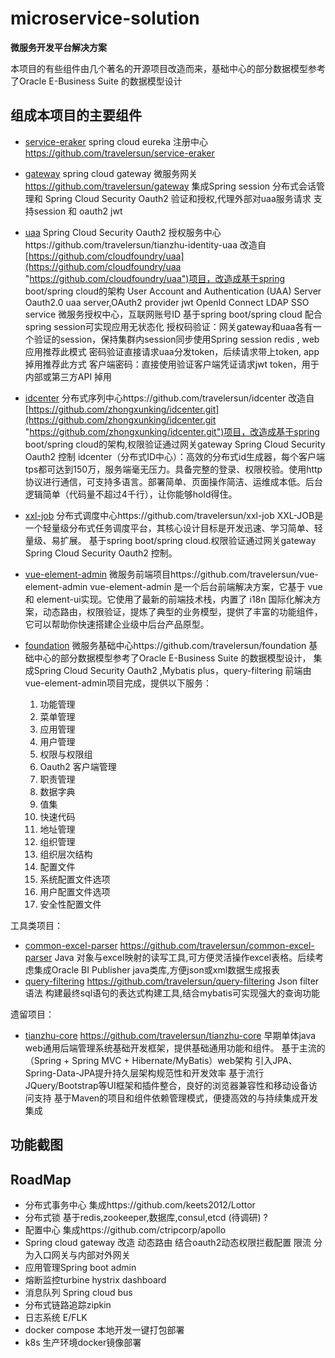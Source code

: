 # microservice-solution

**微服务开发平台解决方案**


本项目的有些组件由几个著名的开源项目改造而来，基础中心的部分数据模型参考了Oracle E-Business Suite 的数据模型设计


## 组成本项目的主要组件

- [service-eraker](https://github.com/travelersun/service-eraker "service-eraker")
spring cloud eureka 注册中心 https://github.com/travelersun/service-eraker

- [gateway](https://github.com/travelersun/gateway "gateway")
spring cloud gateway 微服务网关 https://github.com/travelersun/gateway
集成Spring session 分布式会话管理和 Spring Cloud Security Oauth2 验证和授权,代理外部对uaa服务请求
支持session 和 oauth2 jwt 

- [uaa](https://github.com/travelersun/tianzhu-identity-uaa "uaa")
Spring Cloud Security Oauth2 授权服务中心https://github.com/travelersun/tianzhu-identity-uaa
改造自[https://github.com/cloudfoundry/uaa](https://github.com/cloudfoundry/uaa "https://github.com/cloudfoundry/uaa")项目，改造成基于spring boot/spring cloud的架构
User Account and Authentication (UAA) Server
Oauth2.0 uaa server,OAuth2 provider
jwt OpenId Connect LDAP
SSO service
微服务授权中心，互联网账号ID
基于spring boot/spring cloud
配合spring session可实现应用无状态化
授权码验证：网关gateway和uaa各有一个验证的session，保持集群内session同步使用Spring session redis ,
web 应用推荐此模式
密码验证直接请求uaa分发token，后续请求带上token, app 掉用推荐此方式
客户端密码：直接使用验证客户端凭证请求jwt token，用于内部或第三方API 掉用


- [idcenter](https://github.com/travelersun/idcenter "idcenter")
分布式序列中心https://github.com/travelersun/idcenter 
改造自[https://github.com/zhongxunking/idcenter.git](https://github.com/zhongxunking/idcenter.git "https://github.com/zhongxunking/idcenter.git")项目，改造成基于spring boot/spring cloud的架构,权限验证通过网关gateway Spring Cloud Security Oauth2 控制
idcenter（分布式ID中心）：高效的分布式id生成器，每个客户端tps都可达到150万，服务端毫无压力。具备完整的登录、权限校验。使用http协议进行通信，可支持多语言。部署简单、页面操作简洁、运维成本低。后台逻辑简单（代码量不超过4千行），让你能够hold得住。

- [xxl-job](https://github.com/travelersun/xxl-job "xxl-job")
分布式调度中心https://github.com/travelersun/xxl-job
XXL-JOB是一个轻量级分布式任务调度平台，其核心设计目标是开发迅速、学习简单、轻量级、易扩展。
基于spring boot/spring cloud.权限验证通过网关gateway Spring Cloud Security Oauth2 控制。

- [vue-element-admin](https://github.com/travelersun/vue-element-admin "vue-element-admin")
微服务前端项目https://github.com/travelersun/vue-element-admin
vue-element-admin 是一个后台前端解决方案，它基于 vue 和 element-ui实现。它使用了最新的前端技术栈，内置了 i18n 国际化解决方案，动态路由，权限验证，提炼了典型的业务模型，提供了丰富的功能组件，它可以帮助你快速搭建企业级中后台产品原型。

- [foundation](https://github.com/travelersun/foundation "foundation")
微服务基础中心https://github.com/travelersun/foundation
基础中心的部分数据模型参考了Oracle E-Business Suite 的数据模型设计，
集成Spring Cloud Security Oauth2 ,Mybatis plus，query-filtering
前端由vue-element-admin项目完成，提供以下服务：
	1. 功能管理
	1. 菜单管理
	1. 应用管理
	1. 用户管理
	1. 权限与权限组
	1. Oauth2 客户端管理
	1. 职责管理
	1. 数据字典
	1. 值集
	1. 快速代码
	1. 地址管理
	1. 组织管理
	1. 组织层次结构
	1. 配置文件
	1. 系统配置文件选项
	1. 用户配置文件选项
	1. 安全性配置文件

工具类项目：
- [common-excel-parser](https://github.com/travelersun/common-excel-parser "common-excel-parser")
https://github.com/travelersun/common-excel-parser
Java 对象与excel映射的读写工具,可方便灵活操作excel表格。后续考虑集成Oracle BI Publisher java类库,方便json或xml数据生成报表
- [query-filtering](https://github.com/travelersun/query-filtering "query-filtering")
https://github.com/travelersun/query-filtering
Json filter 语法 构建最终sql语句的表达式构建工具,结合mybatis可实现强大的查询功能


遗留项目：
- [tianzhu-core](https://github.com/travelersun/tianzhu-core "tianzhu-core")
https://github.com/travelersun/tianzhu-core
早期单体java web通用后端管理系统基础开发框架，提供基础通用功能和组件。
基于主流的（Spring + Spring MVC + Hibernate/MyBatis）web架构
引入JPA、Spring-Data-JPA提升持久层架构规范性和开发效率
基于流行JQuery/Bootstrap等UI框架和插件整合，良好的浏览器兼容性和移动设备访问支持
基于Maven的项目和组件依赖管理模式，便捷高效的与持续集成开发集成

## 功能截图









## RoadMap
- 分布式事务中心 集成https://github.com/keets2012/Lottor
- 分布式锁  基于redis,zookeeper,数据库,consul,etcd (待调研) ?
- 配置中心 集成https://github.com/ctripcorp/apollo
- Spring cloud gateway 改造 动态路由 结合oauth2动态权限拦截配置 限流 分为入口网关与内部对外网关
- 应用管理Spring boot admin
- 熔断监控turbine hystrix dashboard
- 消息队列 Spring cloud bus
- 分布式链路追踪zipkin
- 日志系统 E/FLK
- docker compose 本地开发一键打包部署
- k8s 生产环境docker镜像部署
